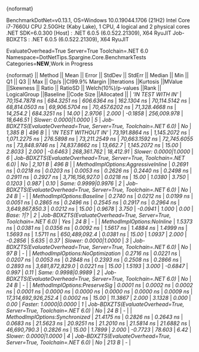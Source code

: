 {noformat}

BenchmarkDotNet=v0.13.1, OS=Windows 10.0.19044.1706 (21H2)
Intel Core i7-7660U CPU 2.50GHz (Kaby Lake), 1 CPU, 4 logical and 2 physical cores
.NET SDK=6.0.300
  [Host]     : .NET 6.0.5 (6.0.522.21309), X64 RyuJIT
  Job-BDXZTS : .NET 6.0.5 (6.0.522.21309), X64 RyuJIT

EvaluateOverhead=True  Server=True  Toolchain=.NET 6.0  
Namespace=DotNetTips.Spargine.Core.BenchmarkTests  Categories=**NEW**,Work in Progress  

{noformat}
||                            Method ||          Mean ||        Error ||       StdDev ||     StdErr ||        Median ||           Min ||            Q1 ||            Q3 ||           Max ||                Op/s ||CI99.9% Margin ||Iterations ||Kurtosis ||MValue ||Skewness ||      Ratio ||  RatioSD ||  Welch(10%)/p-values ||Rank ||                                                      LogicalGroup ||Baseline ||Code Size ||Allocated ||
|                  *'IN TEST WITH IN'* | *70,154.7878 ns* |   *684.3251 ns* |   *606.6364 ns* | *162.1304 ns* | *70,114.5142 ns* | *68,814.0503 ns* | *69,906.5704 ns* | *70,457.6202 ns* | *71,328.4668 ns* |             *14,254.2* |    *684.3251 ns* |      *14.00* |   *2.9706* |  *2.000* |  *-0.1858* | *256,009.978* | *18,646.51* | *Slower: 0.0000|1.0000* |    *5* | *Job-BDXZTS(EvaluateOverhead=True, Server=True, Toolchain=.NET 6.0)* |       *No* |   *1,385 B* |     *496 B* |
|               *'IN TEST WITHOUT IN'* | *73,191.8864 ns* | *1,145.2072 ns* | *1,071.2275 ns* | *276.5898 ns* | *73,211.2549 ns* | *70,663.1592 ns* | *72,745.6055 ns* | *73,848.9746 ns* | *74,837.8662 ns* |             *13,662.7* |  *1,145.2072 ns* |      *15.00* |   *2.8033* |  *2.000* |  *-0.6463* | *268,361.762* | *18,412.91* | *Slower: 0.0000|1.0000* |    *6* | *Job-BDXZTS(EvaluateOverhead=True, Server=True, Toolchain=.NET 6.0)* |       *No* |   *2,101 B* |     *496 B* |
| *MethodImplOptions:AggressiveInline* |      *0.2691 ns* |     *0.0218 ns* |     *0.0203 ns* |   *0.0053 ns* |      *0.2626 ns* |      *0.2440 ns* |      *0.2498 ns* |      *0.2911 ns* |      *0.2927 ns* |      *3,716,156,927.0* |      *0.0218 ns* |      *15.00* |   *1.0380* |  *3.750* |   *0.1203* |       *0.987* |      *0.10* |   *Same: 0.9999|0.9976* |    *2* | *Job-BDXZTS(EvaluateOverhead=True, Server=True, Toolchain=.NET 6.0)* |       *No* |      *24 B* |         *-* |
|         *MethodImplOptions:Baseline* |      *0.2740 ns* |     *0.0212 ns* |     *0.0199 ns* |   *0.0051 ns* |      *0.2865 ns* |      *0.2496 ns* |      *0.2545 ns* |      *0.2917 ns* |      *0.2964 ns* |      *3,649,867,850.3* |      *0.0212 ns* |      *15.00* |   *0.9678* |  *3.750* |  *-0.0941* |       *1.000* |      *0.00* |             *Base: ?|?* |    *2* | *Job-BDXZTS(EvaluateOverhead=True, Server=True, Toolchain=.NET 6.0)* |      *Yes* |      *24 B* |         *-* |
|         *MethodImplOptions:NoInline* |      *1.5373 ns* |     *0.0381 ns* |     *0.0356 ns* |   *0.0092 ns* |      *1.5617 ns* |      *1.4884 ns* |      *1.4999 ns* |      *1.5693 ns* |      *1.5711 ns* |        *650,489,092.4* |      *0.0381 ns* |      *15.00* |   *1.0937* |  *2.000* |  *-0.2856* |       *5.635* |      *0.37* | *Slower: 0.0000|1.0000* |    *3* | *Job-BDXZTS(EvaluateOverhead=True, Server=True, Toolchain=.NET 6.0)* |       *No* |      *97 B* |         *-* |
|   *MethodImplOptions:NoOptimization* |      *0.2716 ns* |     *0.0221 ns* |     *0.0207 ns* |   *0.0053 ns* |      *0.2848 ns* |      *0.2393 ns* |      *0.2508 ns* |      *0.2866 ns* |      *0.2893 ns* |      *3,681,872,829.0* |      *0.0221 ns* |      *15.00* |   *1.5193* |  *3.000* |  *-0.6847* |       *0.997* |      *0.11* |   *Same: 0.9998|0.9989* |    *2* | *Job-BDXZTS(EvaluateOverhead=True, Server=True, Toolchain=.NET 6.0)* |       *No* |      *24 B* |         *-* |
|      *MethodImplOptions:PreserveSig* |      *0.0001 ns* |     *0.0002 ns* |     *0.0002 ns* |   *0.0001 ns* |      *0.0000 ns* |      *0.0000 ns* |      *0.0000 ns* |      *0.0000 ns* |      *0.0009 ns* | *17,314,692,926,252.4* |      *0.0002 ns* |      *15.00* |  *11.3867* |  *2.000* |   *3.1328* |       *0.000* |      *0.00* | *Faster: 1.0000|0.0000* |    *1* | *Job-BDXZTS(EvaluateOverhead=True, Server=True, Toolchain=.NET 6.0)* |       *No* |      *24 B* |         *-* |
|     *MethodImplOptions:Synchronized* |     *21.4175 ns* |     *0.2826 ns* |     *0.2643 ns* |   *0.0683 ns* |     *21.5623 ns* |     *20.9251 ns* |     *21.2010 ns* |     *21.5814 ns* |     *21.6882 ns* |         *46,690,790.3* |      *0.2826 ns* |      *15.00* |   *1.7899* |  *2.000* |  *-0.7723* |      *78.603* |      *6.42* | *Slower: 0.0000|1.0000* |    *4* | *Job-BDXZTS(EvaluateOverhead=True, Server=True, Toolchain=.NET 6.0)* |       *No* |     *213 B* |         *-* |

